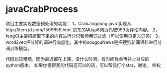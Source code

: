 # javaCrabProcess
项目主要实现数据预处理的功能：
        1，CrabJingdong.java 实现从http://item.jd.com/1509659.html 京东的华为p8网页抓取999页评论内容。
        2，fengCi主要把爬取下来的内容进行分词和停用词过滤（可以使用自定义词典）
        3，word2vec把分好的词进行向量化，其中的sougouNews是把搜狗新闻语料进行分词训练模型。
        
代码比较粗糙，因为最近都在上课，没什么时间。有时间我会再补上对应的python版本。
如果你觉得我的代码还可以的话，可以帮我打个star，谢谢。
                                                                                梓权
        
        
        
        
        
        
        
        
        
